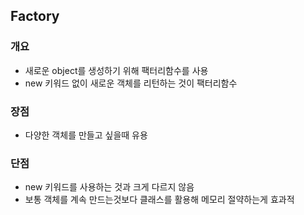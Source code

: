 ## Factory
### 개요
- 새로운 object를 생성하기 위해 팩터리함수를 사용
- new 키워드 없이 새로운 객체를 리턴하는 것이 팩터리함수
### 장점
- 다양한 객체를 만들고 싶을때 유용
### 단점
- new 키워드를 사용하는 것과 크게 다르지 않음
- 보통 객체를 계속 만드는것보다 클래스를 활용해 메모리 절약하는게 효과적
